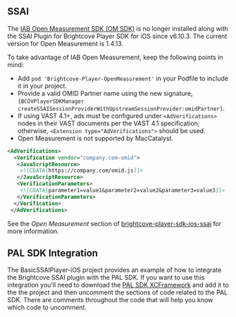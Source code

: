 SSAI
--------------

The [IAB Open Measurement SDK (OM SDK)](https://iabtechlab.com/standards/open-measurement-sdk/) is no longer installed along with the SSAI Plugin for Brightcove Player SDK for iOS since v6.10.3.
The current version for Open Measurement is 1.4.13.

To take advantage of IAB Open Measurement, keep the following points in mind:

* Add `pod 'Brightcove-Player-OpenMeasurement'` in your Podfile to include it in your project.
* Provide a valid OMID Partner name using the new signature, `[BCOVPlayerSDKManager createSSAISessionProviderWithUpstreamSessionProvider:omidPartner]`.
* If using VAST 4.1+, ads must be configured under `<AdVerifications>` nodes in their VAST documents per the VAST 4.1 specification; otherwise, `<Extension type="AdVerifications">` should be used.
* Open Measurement is not supported by MacCatalyst.

```xml
<AdVerifications>
  <Verification vendor="company.com-omid">
   <JavaScriptResource>
    <![CDATA[https://company.com/omid.js]]>
   </JavaScriptResource>
   <VerificationParameters>
    <![CDATA[parameter1=value1&parameter2=value2&parameter3=value3]]>
   </VerificationParameters>
  </Verification>
 </AdVerifications>
 ```

See the *Open Measurement* section of [brightcove-player-sdk-ios-ssai](https://github.com/brightcove/brightcove-player-sdk-ios-ssai#OpenMeasurement) for more information.

## PAL SDK Integration

The BasicSSAIPlayer-iOS project provides an example of how to integrate the Brightcove SSAI plugin with the PAL SDK. If you want to use this integration you'll need to download the [PAL SDK XCFramework](https://developers.google.com/ad-manager/pal/ios/download) and add it to the the project and then uncomment the sections of code related to the PAL SDK. There are comments throughout the code that will help you know which code to uncomment.
